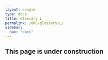```yaml
---
layout: single
type: docs
title: Glossary L
permalink: /ORC/glossary/L/
sidebar:
  nav: "docs"
---
```


## This page is under construction